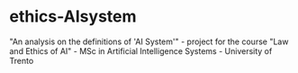 # ethics-AIsystem
"An analysis on the definitions of 'AI System'" - project for the course "Law and Ethics of AI" - MSc in Artificial Intelligence Systems - University of Trento
